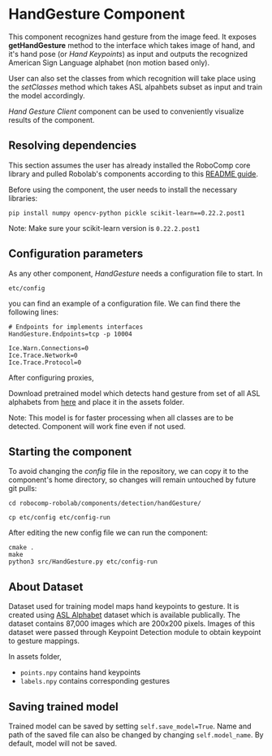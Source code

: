 # HandGesture Component

This component recognizes hand gesture from the image feed. It exposes **getHandGesture** method to the interface which takes image of hand, and it's hand pose (or *Hand Keypoints*) as input and outputs the recognized American Sign Language alphabet (non motion based only).

User can also set the classes from which recognition will take place using the *setClasses* method which takes ASL alpahbets subset as input and train the model accordingly.

*Hand Gesture Client* component can be used to conveniently visualize results of the component.

## Resolving dependencies

This section assumes the user has already installed the RoboComp core library and pulled Robolab's components according to this [README guide](https://github.com/robocomp/robocomp).

Before using the component, the user needs to install the necessary libraries:
```
pip install numpy opencv-python pickle scikit-learn==0.22.2.post1
```
Note: Make sure your scikit-learn version is `0.22.2.post1`

## Configuration parameters
As any other component, *HandGesture* needs a configuration file to start. In
```
etc/config
```
you can find an example of a configuration file. We can find there the following lines:
```
# Endpoints for implements interfaces
HandGesture.Endpoints=tcp -p 10004

Ice.Warn.Connections=0
Ice.Trace.Network=0
Ice.Trace.Protocol=0
```

After configuring proxies, 

Download pretrained model which detects hand gesture from set of all ASL alphabets from [here](https://drive.google.com/file/d/1ocBUyuf12k5COQ-2fOJEi-O8TQ_PcK-2/view?usp=sharing) and place it in the assets folder.

Note: This model is for faster processing when all classes are to be detected. Component will work fine even if not used.

## Starting the component
To avoid changing the *config* file in the repository, we can copy it to the component's home directory, so changes will remain untouched by future git pulls:

```
cd robocomp-robolab/components/detection/handGesture/
```
```
cp etc/config etc/config-run
```

After editing the new config file we can run the component:

```
cmake .
make
python3 src/HandGesture.py etc/config-run
```
## About Dataset

Dataset used for training model maps hand keypoints to gesture. It is created using [ASL Alphabet](https://www.kaggle.com/grassknoted/asl-alphabet?) dataset which is available publically. The dataset contains 87,000 images which are 200x200 pixels. Images of this dataset were passed through Keypoint Detection module to obtain keypoint to gesture mappings.

In assets folder,
- `points.npy` contains hand keypoints
- `labels.npy` contains corresponding gestures

## Saving trained model

Trained model can be saved by setting `self.save_model=True`. Name and path of the saved file can also be changed by changing `self.model_name`. By default, model will not be saved.
